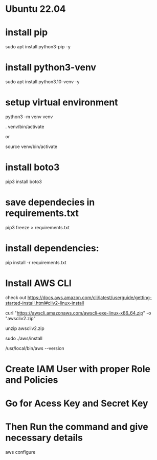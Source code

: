 # Ubuntu 22.04

# install pip

sudo apt install python3-pip -y

# install python3-venv

sudo apt install python3.10-venv -y

# setup virtual environment

python3 -m venv venv

. venv/bin/activate

or

source venv/bin/activate

# install boto3

pip3 install boto3

# save dependecies in requirements.txt

pip3 freeze > requirements.txt

# install dependencies:

pip install -r requirements.txt

# Install AWS CLI 

check out https://docs.aws.amazon.com/cli/latest/userguide/getting-started-install.html#cliv2-linux-install

curl "https://awscli.amazonaws.com/awscli-exe-linux-x86_64.zip" -o "awscliv2.zip"

unzip awscliv2.zip

sudo ./aws/install

/usr/local/bin/aws --version

# Create IAM User with proper Role and Policies 
# Go for Acess Key and Secret Key


# Then Run the command and give necessary details
aws configure

